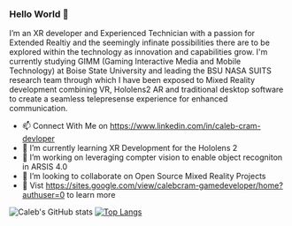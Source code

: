 ### Hello World 👋
I’m an XR developer and Experienced Technician with a passion for Extended Realtiy and the seemingly infinate possibilities there are to be explored within the technology as innovation and capabilities grow. I'm currently studying GIMM (Gaming Interactive Media and Mobile Technology) at Boise State University and leading the BSU NASA SUITS research team through which I have been exposed to Mixed Reality development combining VR, Hololens2 AR and traditional desktop software to create a seamless telepresense experience for enhanced communication. 

- 📫 Connect With Me on https://www.linkedin.com/in/caleb-cram-devloper
- 🌱 I’m currently learning XR Development for the Hololens 2
- 🔭 I’m working on leveraging compter vision to enable object recogniton in ARSIS 4.0
- 👯 I’m looking to collaborate on Open Source Mixed Reality Projects
- 💬 Vist https://sites.google.com/view/calebcram-gamedeveloper/home?authuser=0 to learn more 
<!--
**calebcram/calebcram** is a ✨ _special_ ✨ repository because its `README.md` (this file) appears on your GitHub profile.

Here are some ideas to get you started:

- 🔭 I’m currently working on ...
- 🌱 I’m currently learning ...
- 👯 I’m looking to collaborate on ...
- 🤔 I’m looking for help with ...
- 💬 Ask me about ...
- 📫 How to reach me: ...
- 😄 Pronouns: ...
- ⚡ Fun fact: ...
-->
![Caleb's GitHub stats](https://github-readme-stats.vercel.app/api?username=calebcram&show_icons=true&theme=dark)
[![Top Langs](https://github-readme-stats.vercel.app/api/top-langs/?username=calebcram&langs_count=6&layout=compact&theme=merko)](https://github.com/calebcram/github-readme-stats)
